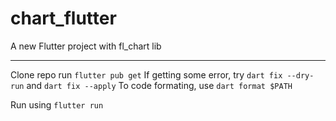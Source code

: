 # chart_flutter

A new Flutter project with fl_chart lib

----------
Clone repo
run `flutter pub get`
If getting some error, try `dart fix --dry-run` and `dart fix --apply`
To code formating, use `dart format $PATH`

Run using `flutter run`


